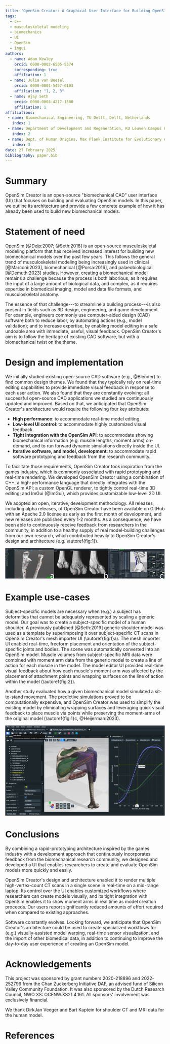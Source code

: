 ```yaml
---
title: 'OpenSim Creator: A Graphical User Interface for Building OpenSim Models'
tags:
  - C++
  - musculoskeletal modeling
  - biomechanics
  - UI
  - OpenSim
  - imgui
authors:
  - name: Adam Kewley
    orcid: 0000-0002-6505-5374
    corresponding: true
    affiliation: 1
  - name: Julia van Beesel
    orcid: 0000-0001-5457-0103
    affiliation: "1, 2, 3"
  - name: Ajay Seth
    orcid: 0000-0003-4217-1580
    affiliation: 1
affiliations:
 - name: Biomechanical Engineering, TU Delft, Delft, Netherlands
   index: 1
 - name: Department of Development and Regeneration, KU Leuven Campus Kulak, Kortrijk, Belgium
   index: 2
 - name: Dept. of Human Origins, Max Plank Institute for Evolutionary Anthropology, Leipzig, Germany
   index: 3
date: 27 February 2025
bibliography: paper.bib
---
```



# Summary

OpenSim Creator is an open-source "biomechanical CAD" user interface (UI) that focuses on building and evaluating OpenSim models. In this paper, we outline its architecture and provide a few concrete example of how it has already been used to build new biomechanical models.


# Statement of need

OpenSim [@Delp:2007; @Seth:2018] is an open-source musculoskeletal modeling platform that has received increased interest for building new biomechanical models over the past few years. This follows the general trend of musculoskeletal modeling being increasingly used in clinical [@Marconi:2023], biomechanical [@Porsa:2016], and palaeobiological [@Demuth:2023] studies. However, creating a biomechanical model remains a challenge because the process is both laborious, as it requires the input of a large amount of biological data, and complex, as it requires expertise in biomedical imaging, model and data file formats, and musculoskeletal anatomy.

The essence of that challenge---to streamline a building process---is also present in fields such as 3D design, engineering, and game development. For example, engineers commonly use computer-aided design (CAD) software both to reduce labor, by automating actions (e.g., model validation); and to increase expertise, by enabling model editing in a safe undoable area with immediate, useful, visual feedback. OpenSim Creator's aim is to follow the heritage of existing CAD software, but with a biomechanical twist on the theme.


# Design and implementation

We initially studied existing open-source CAD software (e.g., @Blender) to find common design themes. We found that they typically rely on real-time editing capabilities to provide immediate visual feedback in response to each user action. We also found that they are constantly evolving: all successful open-source CAD applications we studied are continuously updated and improved. Based on that, we anticipated that OpenSim Creator's architecture would require the following four key attributes:

- **High performance**: to accommodate real-time model editing.
- **Low-level UI control**: to accommodate highly customized visual feedback.
- **Tight integration with the OpenSim API**: to accommodate showing biomechanical information (e.g. muscle lengths, moment arms) on-demand, and to run forward dynamic simulations directly inside the UI.
- **Iterative software, and model, development**: to accommodate rapid software prototyping and feedback from the research community.

To facilitate those requirements, OpenSim Creator took inspiration from the games industry, which is commonly associated with rapid prototyping and real-time rendering. We developed OpenSim Creator using a combination of C++, a high-performance language that directly integrates with the OpenSim API; a custom OpenGL renderer, to tightly control real-time 3D editing; and ImGui (@ImGui), which provides customizable low-level 2D UI.

We adopted an open, iterative, development methodology. All releases, including alpha releases, of OpenSim Creator have been available on GitHub with an Apache 2.0 license as early as the first month of development, and new releases are published every 1-2 months. As a consequence, we have been able to continuously receive feedback from researchers in the community, in addition to a healthy supply of real model-building challenges from our own research, which contributed heavily to OpenSim Creator's design and architecture (e.g. \autoref{fig:1}).

![A selection of screenshots of OpenSim Creator, demonstrating its flexible UI architecture for real-time 3D editing. a) mesh importer workflow, c) mesh warper workflow, c) via point optimization with live muscle plot updates (from @Heijerman:2023). \label{fig:1}](images/fig1.png)


# Example use-cases

Subject-specific models are necessary when (e.g.) a subject has deformities that cannot be adequately represented by scaling a generic model. Our goal was to create a subject-specific model of a human shoulder. A previously published [@Seth:2019] generic shoulder model was used as a template by superimposing it over subject-specific CT scans in OpenSim Creator's mesh importer UI (\autoref{fig:1}a). The mesh importer UI enabled real-time, freeform placement and orientation of the subject-specific joints and bodies. The scene was automatically converted into an OpenSim model. Muscle volumes from subject-specific MRI data were combined with moment arm data from the generic model to create a line of action for each muscle in the model. The model editor UI provided real-time visual feedback about how each muscle's moment arm was affected by the placement of attachment points and wrapping surfaces on the line of action within the model (\autoref{fig:2}).

Another study evaluated how a given biomechanical model simulated a sit-to-stand movement. The predictive simulations proved to be computationally expensive, and OpenSim Creator was used to simplify the existing model by eliminating wrapping surfaces and leveraging quick visual feedback to place muscle via points while preserving the moment-arms of the original model (\autoref{fig:1}c, @Heijerman:2023).

![OpenSim Creator's model editor UI, showing a subject-specific human shoulder model made using it. The model editor can host multiple panels, each of which are updated whenever the user edits the model. For example, the muscle plotter (right) can be used to show how a muscle's moment arm changes as a user edits it in the 3D viewport (middle) or in the properties panel (left).\label{fig:2}](images/fig2.png)


# Conclusions

By combining a rapid-prototyping architecture inspired by the games industry with a development approach that continuously incorporates feedback from the biomechanical research community, we designed and developed a UI that enables researchers to create and evaluate OpenSim models more quickly and easily.

OpenSim Creator's design and architecture enabled it to render multiple high-vertex-count CT scans in a single scene in real-time on a mid-range laptop. Its control over the UI enables customized workflows where researchers can create models visually, and its tight integration with OpenSim enables it to show moment arms in real time as model creation proceeds. Our users report significantly reduced amounts of effort required when compared to existing approaches.

Software constantly evolves. Looking forward, we anticipate that OpenSim Creator's architecture could be used to create specialized workflows for (e.g.) visually-assisted model warping, real-time sensor visualization, and the import of other biomedical data, in addition to continuing to improve the day-to-day user experience of creating an OpenSim model.


# Acknowledgements

This project was sponsored by grant numbers 2020-218896 and 2022-252796 from the Chan Zuckerberg Initiative DAF, an advised fund of Silicon Valley Community Foundation. It was also sponsored by the Dutch Research Council, NWO XS: OCENW.XS21.4.161. All sponsors' involvement was exclusively financial.

We thank DirkJan Veeger and Bart Kaptein for shoulder CT and MRI data for the human model.


# References
